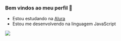 ### Bem vindos ao meu perfil 🖤

- Estou estudando na [Alura](https://www.alura.com.br)
- Estou me desenvolvendo na linguagem JavaScript

![](https://media1.tenor.com/m/uuzjwDX7FLcAAAAC/miya-atsumu-atsumu.gif)
